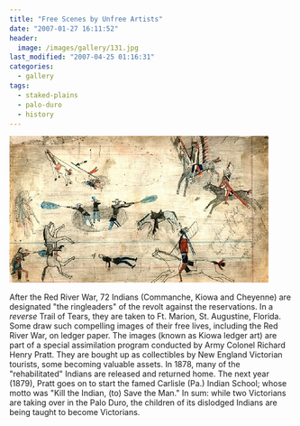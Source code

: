 ```yaml
---
title: "Free Scenes by Unfree Artists"
date: "2007-01-27 16:11:52"
header:
  image: /images/gallery/131.jpg
last_modified: "2007-04-25 01:16:31"
categories:
  - gallery
tags:
  - staked-plains
  - palo-duro
  - history
---
```

![131](/images/gallery/131.jpg)

After the Red River War, 72 Indians (Commanche, Kiowa and Cheyenne) are designated "the ringleaders" of the revolt against the reservations. In a _reverse_ Trail of Tears, they are taken to Ft. Marion, St. Augustine, Florida. Some draw such compelling images of their free lives, including the Red River War, on ledger paper. The images (known as Kiowa ledger art) are part of a special assimilation program conducted by Army Colonel Richard Henry Pratt. They are bought up as collectibles by New England Victorian tourists, some becoming valuable assets. In 1878, many of the "rehabilitated" Indians are released and returned home. The next year (1879), Pratt goes on to start the famed Carlisle (Pa.) Indian School; whose motto was "Kill the Indian, (to) Save the Man."  In sum: while two Victorians are taking over in the Palo Duro, the children of its dislodged Indians are being taught to become Victorians.
